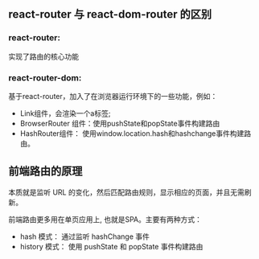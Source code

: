 ## react-router 与 react-dom-router 的区别
### react-router: 
实现了路由的核心功能
### react-router-dom: 
基于react-router，加入了在浏览器运行环境下的一些功能，例如：
- Link组件，会渲染一个a标签; 
- BrowserRouter 组件：使用pushState和popState事件构建路由
- HashRouter组件： 使用window.location.hash和hashchange事件构建路由。

## 前端路由的原理
本质就是监听 URL 的变化，然后匹配路由规则，显示相应的页面，并且无需刷新。

前端路由更多用在单页应用上, 也就是SPA。主要有两种方式：
- hash 模式： 通过监听 hashChange 事件
- history 模式： 使用 pushState 和 popState 事件构建路由